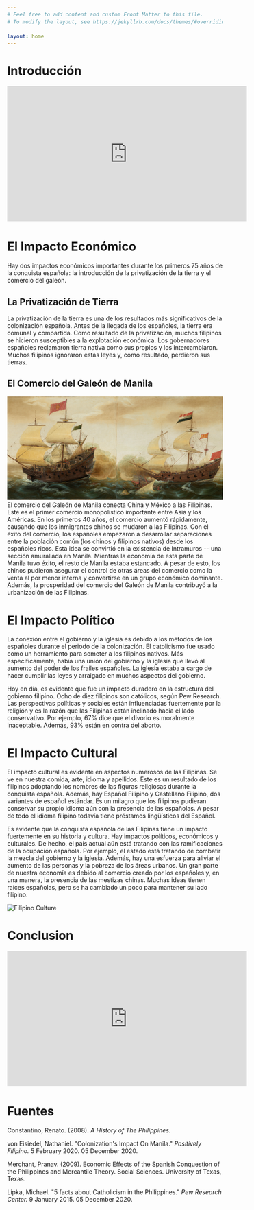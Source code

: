```yaml
---
# Feel free to add content and custom Front Matter to this file.
# To modify the layout, see https://jekyllrb.com/docs/themes/#overriding-theme-defaults

layout: home
---
```

# Introducción
<iframe width="560" height="315" src="https://www.youtube.com/embed/r0kpAtcvy0o" frameborder="0" allow="accelerometer; autoplay; clipboard-write; encrypted-media; gyroscope; picture-in-picture" allowfullscreen></iframe>

# El Impacto Económico
Hay dos impactos económicos importantes durante los primeros 75 años de la conquista española: la introducción de la privatización de la tierra y el comercio del galeón.

## La Privatización de Tierra
La privatización de la tierra es una de los resultados más significativos de la colonización española. Antes de la llegada de los españoles, la tierra era comunal y compartida. Como resultado de la privatización, muchos filipinos se hicieron susceptibles a la explotación económica. Los gobernadores españoles reclamaron tierra nativa como sus propios y los intercambiaron. Muchos filipinos ignoraron estas leyes y, como resultado, perdieron sus tierras. 


## El Comercio del Galeón de Manila
![Manila Galleon](/images/header-galleons.jpg)
El comercio del Galeón de Manila conecta China y México a las Filipinas. Este es el primer comercio monopolístico importante entre Asia y los Américas. En los primeros 40 años, el comercio aumentó rápidamente, causando que los inmigrantes chinos se mudaron a las Filipinas. Con el éxito del comercio, los españoles empezaron a desarrollar separaciones entre la población común (los chinos y filipinos nativos) desde los españoles ricos. Esta idea se convirtió en la existencia de Intramuros -- una sección amurallada en Manila. Mientras la economía de esta parte de Manila tuvo éxito, el resto de Manila estaba estancado. A pesar de esto, los chinos pudieron asegurar el control de otras áreas del comercio como la venta al por menor interna  y convertirse en un grupo económico dominante. Además, la prosperidad del comercio del Galeón de Manila contribuyó a la urbanización de las Filipinas. 

# El Impacto Político
La conexión entre el gobierno y la iglesia es debido a los métodos de los españoles durante el periodo de la colonización. El catolicismo fue usado como un herramiento para someter a los filipinos nativos. Más específicamente, había una unión del gobierno y la iglesia que llevó al aumento del poder de los frailes españoles. La iglesia estaba a cargo de hacer cumplir las leyes y arraigado en muchos aspectos del gobierno. 

Hoy en día, es evidente que fue un impacto duradero en la estructura del gobierno filipino. Ocho de diez filipinos son católicos, según Pew Research. Las perspectivas políticas y sociales están influenciadas fuertemente por la religión y es la razón que las Filipinas están inclinado hacia el lado conservativo. Por ejemplo, 67% dice que el divorio es moralmente inaceptable. Además, 93% están en contra del aborto. 

# El Impacto Cultural
El impacto cultural es evidente en aspectos numerosos de las Filipinas. Se ve en nuestra comida, arte, idioma y apellidos. Este es un resultado de los filipinos adoptando los nombres de las figuras religiosas durante la conquista española. Además, hay Español Filipino y Castellano Filipino, dos variantes de español estándar. Es un milagro que los filipinos pudieran conservar su propio idioma aún con la presencia de las españolas. A pesar de todo el idioma filipino todavía tiene préstamos lingüísticos del Español. 

Es evidente que la conquista española de las Filipinas tiene un impacto fuertemente en su historia y cultura. Hay impactos políticos, económicos y culturales. De hecho, el país actual aún está tratando con las ramificaciones de la ocupación española. Por ejemplo, el estado está tratando de combatir la mezcla del gobierno y la iglesia. Además, hay una esfuerza para aliviar el aumento de las personas y la pobreza de los áreas urbanos. Un gran parte de nuestra economía es debido al comercio creado por los españoles y, en una manera, la presencia de las mestizas chinas. Muchas ideas tienen raíces españolas, pero se ha cambiado un poco para mantener su lado filipino.

![Filipino Culture](https://img.theculturetrip.com/wp-content/uploads/2019/10/w2t6xm.jpg)
# Conclusion
<iframe width="560" height="315" src="https://www.youtube.com/embed/-POmv3FexR4" frameborder="0" allow="accelerometer; autoplay; clipboard-write; encrypted-media; gyroscope; picture-in-picture" allowfullscreen></iframe>

# Fuentes
Constantino, Renato. (2008). *A History of The Philippines.*

von Eisiedel, Nathaniel. "Colonization's Impact On Manila." *Positively Filipino.* 5 February 2020. 05 December 2020.

Merchant, Pranav. (2009). Economic Effects of the Spanish Conquestion of the Philippines and Mercantile Theory. Social Sciences. University of Texas, Texas.

Lipka, Michael. "5 facts about Catholicism in the Philippines." *Pew Research Center.* 9 January 2015. 05 December 2020.